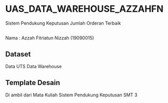 # UAS_DATA_WAREHOUSE_AZZAHFN
Sistem Pendukung Keputusan Jumlah Orderan Terbaik 
##
Nama : Azzah Fitriatun Nizzah (19090015)
## Dataset
 Data UTS Data Warehouse
## Template Desain
Di ambil dari Mata Kuliah Sistem Pendukung Keputusan SMT 3
